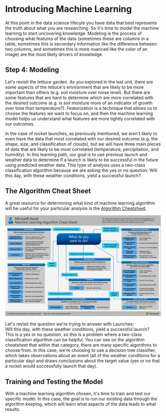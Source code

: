 # Introducing Machine Learning

At this point in the data science lifecyle you have data that best represents the truth about what you are researching. So it's time to model the machine learning to start uncovering knowledge. Modeling is the process of choosing what features of the data (sometimes these are columns in a table, sometimes this is secondary information like the difference between two columns, and sometimes this is more nuanced like the color of an image) are the most likely drivers of knowledge. 

## Step 4: Modeling

Let's revisit the lettuce garden. As you explored in the last unit, there are some aspects of the lettuce's environment that are likely to be more important than others (e.g. soil moisture over noise level). But there are some features that are hard to determine which are more correlated with the desired outcome (e.g. is soil moisture more of an indicator of growth over time than temperature?). Featurization is a technique that allows us to choose the features we want to focus on, and then the machine learning model helps us understand what features are more tightly correlated with our outcomes. 

In the case of rocket launches, as previously mentioned, we aren't likely to even have the data that most correlated with our desired outcome (e.g. the shape, size, and classification of clouds), but we will have three main pieces of data that are likely to be most correlated (temperature, percipitation, and humidity). In this learning path, our goal is to use previous launch and weather data to determine if a launch is likely to be successful in the future using predicted weather data. This type of analysis uses a two-class classification algorithm because we are asking the yes or no question: Will this day, with these weather conditions, yield a successful launch?. 

## The Algorithm Cheat Sheet

A great resource for determining what kind of machine learning algorithm will be useful for your particular analysis is the [Algorithm Cheatsheet](https://docs.microsoft.com/en-us/azure/machine-learning/algorithm-cheat-sheet). 

![Algorithm Cheatsheet](LaunchProject\images\algorithmcheatsheet.jpg)

Let's revisit the question we're trying to answer with Launches:  
Will this day, with these weather conditions, yield a successful launch?   
This is a yes or no question, so this is a problem where a two-class classification algorithm can be helpful. You can see on the algorithm cheatsheet that within that category, there are many specific algorithms to choose from. In this case, we're choosing to use a decision tree classifier, which takes observations about an event (all of the weather conditions for a particular day) and draws conclusions about the target value (yes or no that a rocket would successfully launch that day). 

## Training and Testing the Model

With a machine learning algorithm chosen, it's time to train and test our specific model. In this case, the goal is to run our existing data through the algorithm keeping, which will learn what aspects of the data leads to what results. 